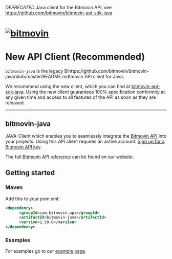 *DEPRECATED* Java client for the Bitmovin API, see https://github.com/bitmovin/bitmovin-api-sdk-java

# [![bitmovin](http://bitmovin-a.akamaihd.net/webpages/bitmovin-logo-github.png)](http://www.bitmovin.com)

# New API Client (Recommended)

`bitmovin-java` is the legacy Bihttps://github.com/bitmovin/bitmovin-java/blob/master/README.mdtmovin API client for Java. 

We recommend using the new client, which you can find at [bitmovin-api-sdk-java](https://github.com/bitmovin/bitmovin-api-sdk-java). Using the new client guarantees 100% specification conformity at any given time and access to all features of the API as soon as they are released.

---

## bitmovin-java

JAVA-Client which enables you to seamlessly integrate the [Bitmovin API](https://bitmovin.com/video-infrastructure-service-bitmovin-api/) into your projects.
Using this API client requires an active account. [Sign up for a Bitmovin API key](https://bitmovin.com/bitmovins-video-api/).

The full [Bitmovin API reference](https://bitmovin.com/encoding-documentation/bitmovin-api/) can be found on our website.

## Getting started
### Maven
Add this to your pom.xml:
```xml
<dependency>
      <groupId>com.bitmovin.api</groupId>
      <artifactId>bitmovin-java</artifactId>
      <version>1.58.0</version>
</dependency>
```

### Examples
For examples go to our [example page](https://github.com/bitmovin/bitmovin-java/tree/develop/src/test/java/com/bitmovin/api/examples/).
